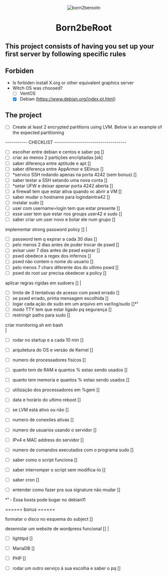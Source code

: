 <div align="center">

![born2berootn](https://user-images.githubusercontent.com/3737837/179367967-89fa58de-79dc-48e9-a4cb-b868258cf368.png)

# Born2beRoot

</div>

## This project consists of having you set up your first server by following specific rules

## Forbiden
 
 - Is forbiden install X.org or other equivalent graphics server
 - Witch OS was choosed?
 	- [ ] VentOS
	- [x] Debian (https://www.debian.org/index.pt.html)

## The project

- [ ] Create at least 2 encrypted partitions using LVM. 
Below is an example of the expected partitioning


-----------  CHECKLIST ------------------------------------

- [ ] escolher entre debian e centos e saber pq		[]
- [ ] criar ao menos 2 partições encriptadas			[ok]
- [ ] saber diferença entre aptitude e apt			[]
- [ ] saber diferença entre AppArmor e SElinux		[]
- [ ] *servico SSH rodando apenas na porta 4242 (sem bonus)	[]
- [ ] saber testar a SSH setando uma nova conta		[]
- [ ] *setar UFW e deixar apenar porta 4242 aberta		[]
- [ ] a firewall tem que estar ativa quando vc abrir a VM	[]
- [ ] saber mudar o hostname para logindaintra42		[]
- [ ] instalar sudo						[]
- [ ] user com username=login tem que estar presente		[]
- [ ] esse user tem que estar nos groups user42 e sudo	[]
- [ ] saber criar um user novo e botar ele num grupo		[]

implementar strong password policy			[]
  |
  - [ ] password tem q expirar a cada 30 dias			[]
  - [ ] pelo menos 2 dias antes de poder trocar de pswd		[]
  - [ ] avisar user 7 dias antes de pswd expirar			[]
  - [ ] pswd obedece a regex dos infernos				[]
  - [ ] pswd não contem o nome do usuario				[]
  - [ ] pelo menos 7 chars diferente dos do ultimo pswd		[]
  - [ ] pswd do root usr precisa obedecer a policy			[]

aplicar regras rígidas em sudoers			[]
  |
  - [ ] limite de 3 tentativas de acesso com pswd errado		[]
  - [ ] se pswd errado, printa mensagem escolhida			[]
  - [ ] logar cada ação de sudo em um arquivo em var/log/sudo	[]*¹
  - [ ] modo TTY tem que estar ligado pq segurança			[]
  - [ ] restringir paths para sudo					[]

criar monitoring.sh em bash				
  |
  - [ ] rodar no startup e a cada 10 min				[]
  - [ ] arquitetura do OS e versão de Kernel			[]
  - [ ] numero de processadores fisicos				[]
  - [ ] quanto tem de RAM e quantos % estao sendo usados		[]
  - [ ] quanto tem memoria e quantos % estao sendo usados		[]
  - [ ] utilização dos processadores em %gem			[]
  - [ ] data e horário do ultimo reboot				[]
  - [ ] se LVM está ativo ou não					[]
  - [ ] numero de conexões ativas					[]
  - [ ] numero de usuarios usando o servidor			[]
  - [ ] IPv4 e MAC address do servidor				[]
  - [ ] numero de comandos executados com o programa sudo		[]
  - [ ] saber como o script funciona				[]
  - [ ] saber interromper o script sem modifica-lo			[]
  - [ ] saber cron							[]

- [ ] entender como fazer pra sua signature não mudar		[]

*¹ - Essa bosta pode bugar no debian11

====== bonus ======

formatar o disco no esquema do subject			[]

desenrolar um website de wordpress funcional		[]
  |
  - [ ] lighttpd							[]
  - [ ] MariaDB							[]
  - [ ] PHP								[]

- [ ] rodar um outro serviço à sua escolha e saber o pq		[]
